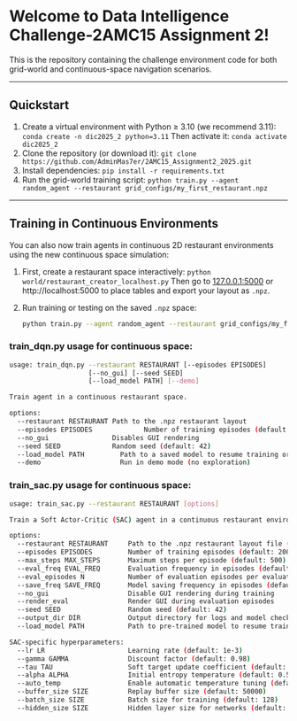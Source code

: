 # Welcome to Data Intelligence Challenge-2AMC15 Assignment 2!

This is the repository containing the challenge environment code for both grid-world and continuous-space navigation scenarios.

---

## Quickstart

1. Create a virtual environment with Python ≥ 3.10 (we recommend 3.11):
   `conda create -n dic2025_2 python=3.11`
   Then activate it:
   `conda activate dic2025_2`
2. Clone the repository (or download it):
   `git clone https://github.com/AdminMas7er/2AMC15_Assignment2_2025.git`
3. Install dependencies:
   `pip install -r requirements.txt`
4. Run the grid-world training script:
   `python train.py --agent random_agent --restaurant grid_configs/my_first_restaurant.npz`

---

## Training in Continuous Environments

You can also now train agents in continuous 2D restaurant environments using the new continuous space simulation:

1. First, create a restaurant space interactively:
   `python world/restaurant_creator_localhost.py`
   Then go to [127.0.0.1:5000](http://127.0.0.1:5000) or http://localhost:5000 to place tables and export your layout as `.npz`.

2. Run training or testing on the saved `.npz` space:

   ```bash
   python train.py --agent random_agent --restaurant grid_configs/my_first_restaurant.npz --iter 500
   ```

### train_dqn.py usage for continuous space:

```bash
usage: train_dqn.py --restaurant RESTAURANT [--episodes EPISODES]
                    [--no_gui] [--seed SEED]
                    [--load_model PATH] [--demo]

Train agent in a continuous restaurant space.

options:
  --restaurant RESTAURANT Path to the .npz restaurant layout
  --episodes EPISODES             Number of training episodes (default: 100)
  --no_gui                Disables GUI rendering
  --seed SEED             Random seed (default: 42)
  --load_model PATH         Path to a saved model to resume training or run demo
  --demo                    Run in demo mode (no exploration)
```

### train_sac.py usage for continuous space:

```bash
usage: train_sac.py --restaurant RESTAURANT [options]

Train a Soft Actor-Critic (SAC) agent in a continuous restaurant environment.

options:
  --restaurant RESTAURANT     Path to the .npz restaurant layout file (default: grid_configs/my_first_restaurant.npz)
  --episodes EPISODES         Number of training episodes (default: 2000)
  --max_steps MAX_STEPS       Maximum steps per episode (default: 500)
  --eval_freq EVAL_FREQ       Evaluation frequency in episodes (default: 100)
  --eval_episodes N           Number of evaluation episodes per evaluation (default: 10)
  --save_freq SAVE_FREQ       Model saving frequency in episodes (default: 500)
  --no_gui                    Disable GUI rendering during training
  --render_eval               Render GUI during evaluation episodes
  --seed SEED                 Random seed (default: 42)
  --output_dir DIR            Output directory for logs and model checkpoints (default: results)
  --load_model PATH           Path to pre-trained model to resume training or demo

SAC-specific hyperparameters:
  --lr LR                     Learning rate (default: 1e-3)
  --gamma GAMMA               Discount factor (default: 0.98)
  --tau TAU                   Soft target update coefficient (default: 0.01)
  --alpha ALPHA               Initial entropy temperature (default: 0.5)
  --auto_temp                 Enable automatic temperature tuning (default: enabled)
  --buffer_size SIZE          Replay buffer size (default: 50000)
  --batch_size SIZE           Batch size for training (default: 128)
  --hidden_size SIZE          Hidden layer size for networks (default: 512)
```

<!-- 
## Code Guide

### The `agent` module

Contains all RL agents. Each agent must implement at least:

* `take_action(observation)`
* `update()` (optional for non-learning agents)

See `random_agent.py` for a minimal example in continuous environments.

### The `world` module

Includes all simulation logic, visualization, and file I/O for both the continuous maps.

#### `continuous_space_creator_web.py`

Run this to design restaurant environments in continuous 2D space:

```bash
python continuous_space_creator_web.py
```

Then visit [127.0.0.1:5000](http://127.0.0.1:5000) to create your layout. Saved files appear in `grid_configs/`.

#### `environment.py`

Contains two main environments:

* `Environment`: for discrete grid-worlds
* `ContinuousEnvironment`: for continuous delivery tasks with sensors and physics

Both provide:

* `reset()` to start a new episode
* `step(action)` to take an action and get the next state
* `evaluate_agent()` to test trained policies

#### `continuous_space.py`

These represent the world in memory:

* `ContinuousSpace`: width, height, table radius, and table locations -->

<!-- #### `gui.py`

Handles visualizations via PyGame. Works for both environments. GUI can be turned off with `--no_gui` during training for speed. -->